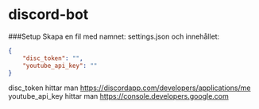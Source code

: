 # discord-bot

###Setup
Skapa en fil med namnet: settings.json och innehållet:
```JSON
{
    "disc_token": "",
    "youtube_api_key": ""
}
```
disc_token hittar man https://discordapp.com/developers/applications/me
youtube_api_key hittar man https://console.developers.google.com
